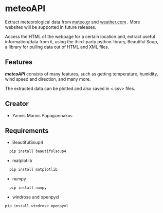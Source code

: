 # meteoAPI
Extract meteorological data from [meteo.gr](https://www.meteo.gr/) and [weather.com](https://weather.com/) . More websites will be supported in future releases.

Access the HTML of the webpage for a certain location and, extract useful information/data from it, using the third-party python library, Beautiful Soup, a library for pulling data out of HTML and XML files.

## Features
***meteoAPI*** consists of many features, such as getting temperature, humidity, wind speed and direction, and many more. 

The extracted data can be plotted and also saved in <.csv> files.


## Creator
* Yannis Marios Papagiannakos

## Requirements
* BeautifulSoup4
```bash
  pip install beautifulsoup4
```

* matplotlib
```bash
  pip install matplotlib
```

* numpy
```bash
  pip install numpy
```

* windrose and openpyxl
```bash
pip install windrose openpyxl
```